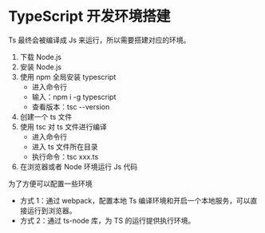 # TypeScript 开发环境搭建

Ts 最终会被编译成 Js 来运行，所以需要搭建对应的环境。

1. 下载 Node.js
2. 安装 Node.js
3. 使用 npm 全局安装 typescript
   - 进入命令行
   - 输入：npm i -g typescript
   - 查看版本：tsc --version
4. 创建一个 ts 文件
5. 使用 tsc 对 ts 文件进行编译
   - 进入命令行
   - 进入 ts 文件所在目录
   - 执行命令：tsc xxx.ts
6. 在浏览器或者 Node 环境运行 Js 代码

为了方便可以配置一些环境

- 方式 1：通过 webpack，配置本地 Ts 编译环境和开启一个本地服务，可以直接运行到浏览器。
- 方式 2：通过 ts-node 库，为 TS 的运行提供执行环境。
